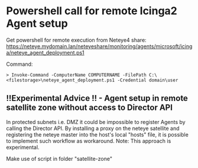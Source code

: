 # Powershell call for remote Icinga2 Agent setup

Get powershell for remote execution from Neteye4 share:
https://neteye.mydomain.lan/neteyeshare/monitoring/agents/microsoft/icinga/neteye_agent_deployment.ps1

Command:
```
> Invoke-Command -ComputerName COMPUTERNAME -FilePath C:\<filestorage>\neteye_agent_deployment.ps1 -Credential domain\user
```

## !!Experimental Advice !! - Agent setup in remote satellite zone without access to Director API

In protected subnets i.e. DMZ it could be impossible to register Agents by calling the Director API.
By installing a proxy on the neteye satellite and 
registering the neteye master into the host's local "hosts" file, it is possible to implement such workflow as workaround.
Note: This approach is experimental.

Make use of script in folder "satellite-zone"
